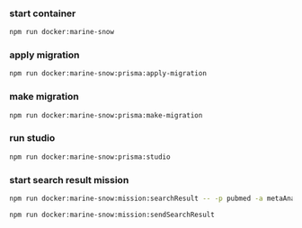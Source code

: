 ### start container
```bash
npm run docker:marine-snow
```

### apply migration
```bash
npm run docker:marine-snow:prisma:apply-migration
```

### make migration
```bash
npm run docker:marine-snow:prisma:make-migration
```

### run studio
```bash
npm run docker:marine-snow:prisma:studio
```

### start search result mission
```bash
npm run docker:marine-snow:mission:searchResult -- -p pubmed -a metaAnalysis -t 2022/09/13 -f 2022/09/13

npm run docker:marine-snow:mission:sendSearchResult
```